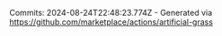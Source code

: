Commits: 2024-08-24T22:48:23.774Z - Generated via https://github.com/marketplace/actions/artificial-grass
<br>

